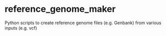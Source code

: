reference_genome_maker
======================

Python scripts to create reference genome files (e.g. Genbank) from various inputs (e.g. vcf)
